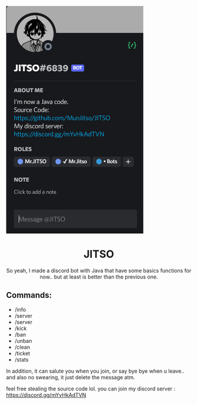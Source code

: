 <img align="center" src="./Screenshot 2022-08-24 211213.png" alt="Jitso.png"/>
<h1 align="center">JITSO</h1>

<p align="center">So yeah, I made a discord bot with Java that have some basics functions for now.. but at least is better than the previous one.</p>

## Commands:
* /info
* /server
* /server
* /kick
* /ban
* /unban
* /clean
* /ticket
* /stats

In addition, it can salute you when you join, or say bye bye when u leave.. and also no swearing, it just delete the message atm.

feel free stealing the source code lol. you can join my discord server : https://discord.gg/mYvHkAdTVN
